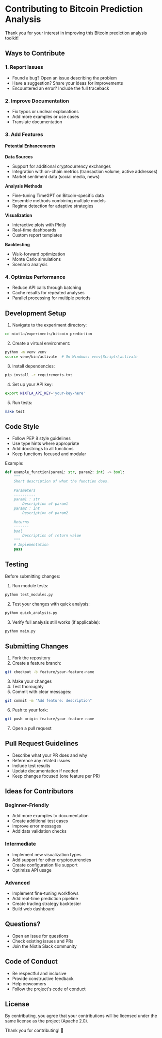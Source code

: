 # Contributing to Bitcoin Prediction Analysis

Thank you for your interest in improving this Bitcoin prediction analysis toolkit!

## Ways to Contribute

### 1. Report Issues
- Found a bug? Open an issue describing the problem
- Have a suggestion? Share your ideas for improvements
- Encountered an error? Include the full traceback

### 2. Improve Documentation
- Fix typos or unclear explanations
- Add more examples or use cases
- Translate documentation

### 3. Add Features

#### Potential Enhancements

**Data Sources**
- Support for additional cryptocurrency exchanges
- Integration with on-chain metrics (transaction volume, active addresses)
- Market sentiment data (social media, news)

**Analysis Methods**
- Fine-tuning TimeGPT on Bitcoin-specific data
- Ensemble methods combining multiple models
- Regime detection for adaptive strategies

**Visualization**
- Interactive plots with Plotly
- Real-time dashboards
- Custom report templates

**Backtesting**
- Walk-forward optimization
- Monte Carlo simulations
- Scenario analysis

### 4. Optimize Performance
- Reduce API calls through batching
- Cache results for repeated analyses
- Parallel processing for multiple periods

## Development Setup

1. Navigate to the experiment directory:
```bash
cd nixtla/experiments/bitcoin-prediction
```

2. Create a virtual environment:
```bash
python -m venv venv
source venv/bin/activate  # On Windows: venv\Scripts\activate
```

3. Install dependencies:
```bash
pip install -r requirements.txt
```

4. Set up your API key:
```bash
export NIXTLA_API_KEY='your-key-here'
```

5. Run tests:
```bash
make test
```

## Code Style

- Follow PEP 8 style guidelines
- Use type hints where appropriate
- Add docstrings to all functions
- Keep functions focused and modular

Example:
```python
def example_function(param1: str, param2: int) -> bool:
    """
    Short description of what the function does.
    
    Parameters
    ----------
    param1 : str
        Description of param1
    param2 : int
        Description of param2
        
    Returns
    -------
    bool
        Description of return value
    """
    # Implementation
    pass
```

## Testing

Before submitting changes:

1. Run module tests:
```bash
python test_modules.py
```

2. Test your changes with quick analysis:
```bash
python quick_analysis.py
```

3. Verify full analysis still works (if applicable):
```bash
python main.py
```

## Submitting Changes

1. Fork the repository
2. Create a feature branch:
```bash
git checkout -b feature/your-feature-name
```

3. Make your changes
4. Test thoroughly
5. Commit with clear messages:
```bash
git commit -m "Add feature: description"
```

6. Push to your fork:
```bash
git push origin feature/your-feature-name
```

7. Open a pull request

## Pull Request Guidelines

- Describe what your PR does and why
- Reference any related issues
- Include test results
- Update documentation if needed
- Keep changes focused (one feature per PR)

## Ideas for Contributors

### Beginner-Friendly
- Add more examples to documentation
- Create additional test cases
- Improve error messages
- Add data validation checks

### Intermediate
- Implement new visualization types
- Add support for other cryptocurrencies
- Create configuration file support
- Optimize API usage

### Advanced
- Implement fine-tuning workflows
- Add real-time prediction pipeline
- Create trading strategy backtester
- Build web dashboard

## Questions?

- Open an issue for questions
- Check existing issues and PRs
- Join the Nixtla Slack community

## Code of Conduct

- Be respectful and inclusive
- Provide constructive feedback
- Help newcomers
- Follow the project's code of conduct

## License

By contributing, you agree that your contributions will be licensed under the same license as the project (Apache 2.0).

Thank you for contributing! 🚀
